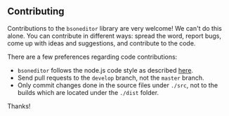 ## Contributing

Contributions to the `bsoneditor` library are very welcome! We can't do this
alone. You can contribute in different ways: spread the word, report bugs, come
up with ideas and suggestions, and contribute to the code.

There are a few preferences regarding code contributions:

- `bsoneditor` follows the node.js code style as described
  [here](http://nodeguide.com/style.html).
- Send pull requests to the `develop` branch, not the `master` branch.
- Only commit changes done in the source files under `./src`, not to the builds
  which are located under the `./dist` folder.

Thanks!
